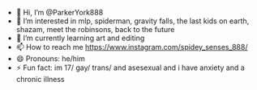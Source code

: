 - 👋 Hi, I’m @ParkerYork888
- 👀 I’m interested in mlp, spiderman, gravity falls, the last kids on earth, shazam, meet the robinsons, back to the future
- 🌱 I’m currently learning art and editing
- 📫 How to reach me  https://www.instagram.com/spidey_senses_888/
- 😄 Pronouns: he/him
- ⚡ Fun fact: im 17/ gay/ trans/ and asesexual and i have anxiety and a chronic illness

